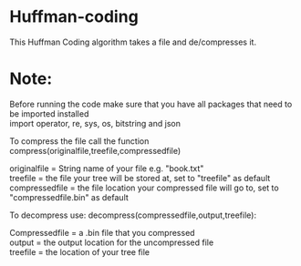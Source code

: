 # Huffman-coding

This Huffman Coding algorithm takes a file and de/compresses it.

# Note:
Before running the code make sure that you have all packages that need to be imported installed  
import operator, re, sys, os, bitstring and json  

To compress the file call the function compress(originalfile,treefile,compressedfile)  

originalfile = String name of your file e.g. "book.txt"  
treefile = the file your tree will be stored at, set to "treefile" as default  
compressedfile = the file location your compressed file will go to, set to "compressedfile.bin" as default  

To decompress use: decompress(compressedfile,output,treefile):  

Compressedfile = a .bin file that you compressed  
output = the output location for the uncompressed file  
treefile = the location of your tree file  


